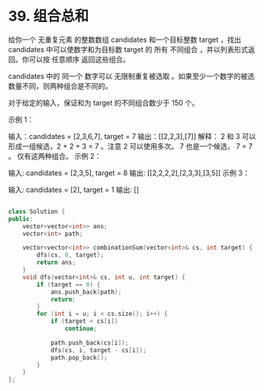 # 39. 组合总和

给你一个 无重复元素 的整数数组 candidates 和一个目标整数 target ，找出 candidates 中可以使数字和为目标数 target 的 所有 不同组合 ，并以列表形式返回。你可以按 任意顺序 返回这些组合。

candidates 中的 同一个 数字可以 无限制重复被选取 。如果至少一个数字的被选数量不同，则两种组合是不同的。 

对于给定的输入，保证和为 target 的不同组合数少于 150 个。

 

示例 1：

输入：candidates = [2,3,6,7], target = 7
输出：[[2,2,3],[7]]
解释：
2 和 3 可以形成一组候选，2 + 2 + 3 = 7 。注意 2 可以使用多次。
7 也是一个候选， 7 = 7 。
仅有这两种组合。
示例 2：

输入: candidates = [2,3,5], target = 8
输出: [[2,2,2,2],[2,3,3],[3,5]]
示例 3：

输入: candidates = [2], target = 1
输出: []
 


```cpp

class Solution {
public:
    vector<vector<int>> ans;
    vector<int> path;

    vector<vector<int>> combinationSum(vector<int>& cs, int target) {
        dfs(cs, 0, target);
        return ans;
    }
    void dfs(vector<int>& cs, int u, int target) {
        if (target == 0) {
            ans.push_back(path);
            return;
        }
        for (int i = u; i < cs.size(); i++) {
            if (target < cs[i])
                continue;

            path.push_back(cs[i]);
            dfs(cs, i, target - cs[i]);
            path.pop_back();
        }
    }
};

```
